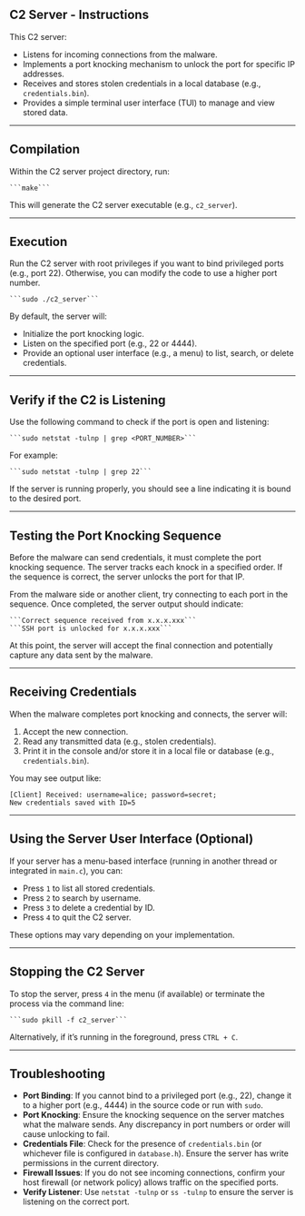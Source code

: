 C2 Server - Instructions
------------------------

This C2 server:
- Listens for incoming connections from the malware.
- Implements a port knocking mechanism to unlock the port for specific IP addresses.
- Receives and stores stolen credentials in a local database (e.g., `credentials.bin`).
- Provides a simple terminal user interface (TUI) to manage and view stored data.

--------------------------------------------------------
Compilation
--------------------------------------------------------
Within the C2 server project directory, run:

    ```make```

This will generate the C2 server executable (e.g., `c2_server`).

--------------------------------------------------------
Execution
--------------------------------------------------------
Run the C2 server with root privileges if you want to bind privileged ports (e.g., port 22). Otherwise, you can modify the code to use a higher port number.

    ```sudo ./c2_server```

By default, the server will:
- Initialize the port knocking logic.
- Listen on the specified port (e.g., 22 or 4444).
- Provide an optional user interface (e.g., a menu) to list, search, or delete credentials.

--------------------------------------------------------
Verify if the C2 is Listening
--------------------------------------------------------
Use the following command to check if the port is open and listening:

    ```sudo netstat -tulnp | grep <PORT_NUMBER>```

For example:

    ```sudo netstat -tulnp | grep 22```

If the server is running properly, you should see a line indicating it is bound to the desired port.

--------------------------------------------------------
Testing the Port Knocking Sequence
--------------------------------------------------------
Before the malware can send credentials, it must complete the port knocking sequence. The server tracks each knock in a specified order. If the sequence is correct, the server unlocks the port for that IP.

From the malware side or another client, try connecting to each port in the sequence. Once completed, the server output should indicate:

    ```Correct sequence received from x.x.x.xxx```
    ```SSH port is unlocked for x.x.x.xxx```

At this point, the server will accept the final connection and potentially capture any data sent by the malware.

--------------------------------------------------------
Receiving Credentials
--------------------------------------------------------
When the malware completes port knocking and connects, the server will:

1. Accept the new connection.
2. Read any transmitted data (e.g., stolen credentials).
3. Print it in the console and/or store it in a local file or database (e.g., `credentials.bin`).

You may see output like:

    [Client] Received: username=alice; password=secret;
    New credentials saved with ID=5

--------------------------------------------------------
Using the Server User Interface (Optional)
--------------------------------------------------------
If your server has a menu-based interface (running in another thread or integrated in `main.c`), you can:

- Press `1` to list all stored credentials.
- Press `2` to search by username.
- Press `3` to delete a credential by ID.
- Press `4` to quit the C2 server.

These options may vary depending on your implementation.

--------------------------------------------------------
Stopping the C2 Server
--------------------------------------------------------
To stop the server, press `4` in the menu (if available) or terminate the process via the command line:

    ```sudo pkill -f c2_server```

Alternatively, if it’s running in the foreground, press `CTRL + C`.

--------------------------------------------------------
Troubleshooting
--------------------------------------------------------
- **Port Binding**: If you cannot bind to a privileged port (e.g., 22), change it to a higher port (e.g., 4444) in the source code or run with `sudo`.
- **Port Knocking**: Ensure the knocking sequence on the server matches what the malware sends. Any discrepancy in port numbers or order will cause unlocking to fail.
- **Credentials File**: Check for the presence of `credentials.bin` (or whichever file is configured in `database.h`). Ensure the server has write permissions in the current directory.
- **Firewall Issues**: If you do not see incoming connections, confirm your host firewall (or network policy) allows traffic on the specified ports.
- **Verify Listener**: Use `netstat -tulnp` or `ss -tulnp` to ensure the server is listening on the correct port.


